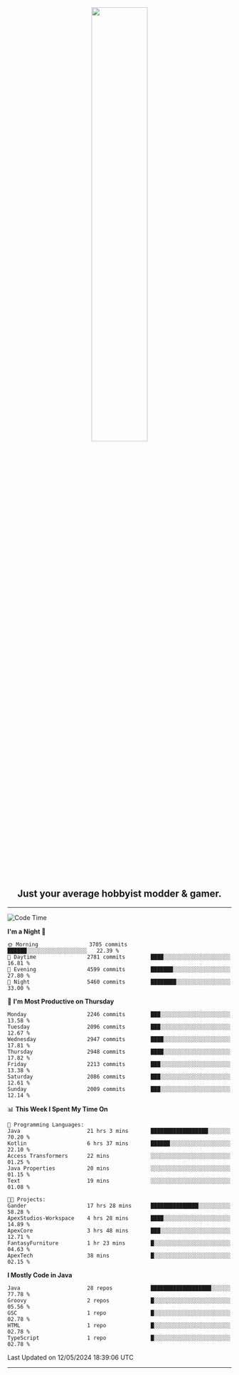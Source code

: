 <div align="center">
  <a href="https://apexmodder.xyz/"><img width="50%" height="50%" src="https://i.imgur.com/pc4HkGz.png"></a>
</div>
<h2 align="center">Just your average hobbyist modder & gamer.</h2>

---

<!--START_SECTION:waka-->
![Code Time](http://img.shields.io/badge/Code%20Time-1%2C237%20hrs%2037%20mins-blue)

**I'm a Night 🦉** 

```text
🌞 Morning                3705 commits        ██████░░░░░░░░░░░░░░░░░░░   22.39 % 
🌆 Daytime                2781 commits        ████░░░░░░░░░░░░░░░░░░░░░   16.81 % 
🌃 Evening                4599 commits        ███████░░░░░░░░░░░░░░░░░░   27.80 % 
🌙 Night                  5460 commits        ████████░░░░░░░░░░░░░░░░░   33.00 % 
```
📅 **I'm Most Productive on Thursday** 

```text
Monday                   2246 commits        ███░░░░░░░░░░░░░░░░░░░░░░   13.58 % 
Tuesday                  2096 commits        ███░░░░░░░░░░░░░░░░░░░░░░   12.67 % 
Wednesday                2947 commits        ████░░░░░░░░░░░░░░░░░░░░░   17.81 % 
Thursday                 2948 commits        ████░░░░░░░░░░░░░░░░░░░░░   17.82 % 
Friday                   2213 commits        ███░░░░░░░░░░░░░░░░░░░░░░   13.38 % 
Saturday                 2086 commits        ███░░░░░░░░░░░░░░░░░░░░░░   12.61 % 
Sunday                   2009 commits        ███░░░░░░░░░░░░░░░░░░░░░░   12.14 % 
```


📊 **This Week I Spent My Time On** 

```text
💬 Programming Languages: 
Java                     21 hrs 3 mins       ██████████████████░░░░░░░   70.20 % 
Kotlin                   6 hrs 37 mins       ██████░░░░░░░░░░░░░░░░░░░   22.10 % 
Access Transformers      22 mins             ░░░░░░░░░░░░░░░░░░░░░░░░░   01.25 % 
Java Properties          20 mins             ░░░░░░░░░░░░░░░░░░░░░░░░░   01.15 % 
Text                     19 mins             ░░░░░░░░░░░░░░░░░░░░░░░░░   01.08 % 

🐱‍💻 Projects: 
Gander                   17 hrs 28 mins      ███████████████░░░░░░░░░░   58.28 % 
ApexStudios-Workspace    4 hrs 28 mins       ████░░░░░░░░░░░░░░░░░░░░░   14.89 % 
ApexCore                 3 hrs 48 mins       ███░░░░░░░░░░░░░░░░░░░░░░   12.71 % 
FantasyFurniture         1 hr 23 mins        █░░░░░░░░░░░░░░░░░░░░░░░░   04.63 % 
ApexTech                 38 mins             █░░░░░░░░░░░░░░░░░░░░░░░░   02.15 % 
```

**I Mostly Code in Java** 

```text
Java                     28 repos            ███████████████████░░░░░░   77.78 % 
Groovy                   2 repos             █░░░░░░░░░░░░░░░░░░░░░░░░   05.56 % 
GSC                      1 repo              █░░░░░░░░░░░░░░░░░░░░░░░░   02.78 % 
HTML                     1 repo              █░░░░░░░░░░░░░░░░░░░░░░░░   02.78 % 
TypeScript               1 repo              █░░░░░░░░░░░░░░░░░░░░░░░░   02.78 % 
```




 Last Updated on 12/05/2024 18:39:06 UTC
<!--END_SECTION:waka-->

---
